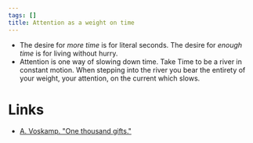 ```yaml
---
tags: []
title: Attention as a weight on time
---
```


- The desire for *more time* is for literal seconds. The desire for *enough time* is for living without hurry.
- Attention is one way of slowing down time.
  Take Time to be a river in constant motion. When stepping into the river you bear the entirety of your weight, your attention, on the current which slows.

# Links
- [A. Voskamp. "One thousand gifts."](https://www.goodreads.com/book/show/8592946-one-thousand-gifts)
